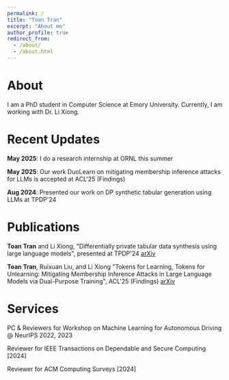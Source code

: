 ```yaml
---
permalink: /
title: "Toan Tran"
excerpt: "About me"
author_profile: true
redirect_from: 
  - /about/
  - /about.html
---
```


About
======
I am a PhD student in Computer Science at Emory University. Currently, I am working with Dr. Li Xiong.
<!-- I have a broad interest in trustworthy machine learning and its applications.  -->

Recent Updates
======
**May 2025**: I do a research internship at ORNL this summer

**May 2025**: Our work DuoLearn on mitigating membership inference attacks for LLMs is accepted at ACL'25 (Findings)

**Aug 2024**: Presented our work on DP synthetic tabular generation using LLMs at TPDP'24

<!--**Oct 2023**: Received a NSF travel award for IEEE TPS 2023.

**Sept 2023**: Reviewer for IEEE Transactions on Dependable and Secure Computing

**Aug 2023**: Start my PhD at Emory University, Advisor: [Dr. Li Xiong](https://scholar.google.com/citations?hl=en&user=jJ8BLgsAAAAJ&view_op=list_works&sortby=pubdate)

**June 2023**: PC & reviewer for NeurIPS 2023 Workshop on Machine Learning for Autonomous Driving

**June 2023**: Finished my M.S program at UTC

**Apr 2023**: UTC Graduate Schools Outstanding Graduate Student Award for the academic year 2022-23   -->

Publications
======

**Toan Tran** and Li Xiong, "Differentially private tabular data synthesis using large language models", presented at TPDP'24 [arXiv](https://arxiv.org/abs/2406.01457)

**Toan Tran**, Ruixuan Liu, and Li Xiong "Tokens for Learning, Tokens for Unlearning: Mitigating Membership Inference Attacks in Large Language Models via Dual-Purpose Training", ACL'25 (Findings) [arXiv](https://arxiv.org/abs/2502.19726)

Services
======

PC & Reviewers for Workshop on Machine Learning for Autonomous Driving @ NeurIPS 2022, 2023

Reviewer for IEEE Transactions on Dependable and Secure Computing [2024]

Reviewer for ACM Computing Surveys [2024]
